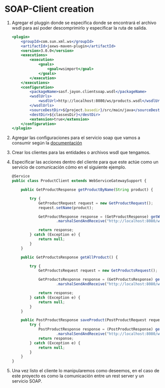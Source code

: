 # SOAP-Client creation

1. Agregar el pluggin donde se especifica donde se encontrará el archivo wsdl para así poder descomprimirlo y especificar la ruta de salida.
    
    ```jsx
    <plugin>
    	<groupId>com.sun.xml.ws</groupId>
    	<artifactId>jaxws-maven-plugin</artifactId>
    	<version>3.0.0</version>
    	<executions>
    		<execution>
    			<goals>
    				<goal>wsimport</goal>
    			</goals>
    		</execution>
    	</executions>
    	<configuration>
    		<packageName>sasf.jayon.clientsoap.wsdl</packageName>
    		<wsdlUrls>
    			<wsdlUrl>http://localhost:8080/ws/products.wsdl</wsdlUrl>
    		</wsdlUrls>
    		<sourceDestDir>${project.basedir}/src/main/java</sourceDestDir>
    		<destDir>${classesDir}</destDir>
    		<extension>true</extension>
    	</configuration>
    </plugin>
    ```
    
2. Agregar las configuraciones para el servicio soap que vamos a consumir según la [documentación](https://spring.io/guides/gs/producing-web-service) 
3. Crear los clientes para las entidades o archivos wsdl que tengamos.
4. Especificar las acciones dentro del cliente para que este actúe como un servicio de comunicación cómo en el siguiente ejemplo.
    
    ```jsx
    @Service
    public class ProductClient extends WebServiceGatewaySupport {
    
        public GetProductResponse getProductByName(String product) {
    
            try {
                GetProductRequest request = new GetProductRequest();
                request.setName(product);
    
                GetProductResponse response = (GetProductResponse) getWebServiceTemplate()
                        .marshalSendAndReceive("http://localhost:8080/ws/products", request);
    
                return response;
            } catch (Exception e) {
                return null;
            }
        }
    
        public GetProductsResponse getAllProduct() {
    
            try {
                GetProductsRequest request = new GetProductsRequest();
    
                GetProductsResponse response = (GetProductsResponse) getWebServiceTemplate()
                        .marshalSendAndReceive("http://localhost:8080/ws/products", request);
    
                return response;
            } catch (Exception e) {
                return null;
            }
        }
    
        public PostProductResponse saveProduct(PostProductRequest request) {
            try {
                PostProductResponse response = (PostProductResponse) getWebServiceTemplate()
                        .marshalSendAndReceive("http://localhost:8080/ws/products", request);
                return response;
            } catch (Exception e) {
                return null;
            }
        }
    }
    
    ```
    
5. Una vez listo el cliente lo manipularemos como deseemos, en el caso de este proyecto es como la comunicación entre un rest server y un servicio SOAP.